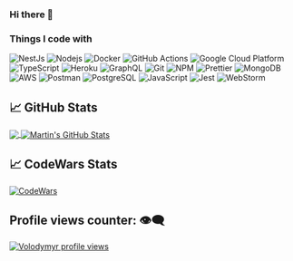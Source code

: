 ### Hi there 👋


<h3>Things I code with</h3>
<p>
  <img alt="NestJs" src="https://img.shields.io/badge/-NestJs-ea2845?style=flat-square&logo=nestjs&logoColor=white" />
  <img alt="Nodejs" src="https://img.shields.io/badge/-Nodejs-8CC84B?style=flat-square&logo=Node.js&logoColor=white" />
  <img alt="Docker" src="https://img.shields.io/badge/-Docker-0db7ed?style=flat-square&logo=docker&logoColor=white" />
  <img alt="GitHub Actions" src="https://img.shields.io/badge/-Github_Actions-2088FF?style=flat-square&logo=github-actions&logoColor=white" />
  <img alt="Google Cloud Platform" src="https://img.shields.io/badge/-Google_Cloud_Platform-4285F4?style=flat-square&logo=google-cloud&logoColor=white" />
  <img alt="TypeScript" src="https://img.shields.io/badge/-TypeScript-007ACC?style=flat-square&logo=typescript&logoColor=white" />
  <img alt="Heroku" src="https://img.shields.io/badge/-Heroku-430098?style=flat-square&logo=heroku&logoColor=white" />
  <img alt="GraphQL" src="https://img.shields.io/badge/-GraphQL-E10098?style=flat-square&logo=graphql&logoColor=white" />
  <img alt="Git" src="https://img.shields.io/badge/-Git-F05032?style=flat-square&logo=git&logoColor=white" />
  <img alt="NPM" src="https://img.shields.io/badge/-NPM-CB3837?style=flat-square&logo=npm&logoColor=white" />
  <img alt="Prettier" src="https://img.shields.io/badge/-Prettier-F7B93E?style=flat-square&logo=prettier&logoColor=white" />
  <img alt="MongoDB" src="https://img.shields.io/badge/-MongoDB-13aa52?style=flat-square&logo=mongodb&logoColor=white" />
  <img alt="AWS" src="https://img.shields.io/badge/-AmazonAWS-F7B93E?logo=amazonaws&logoColor=white" />
  <img alt="Postman" src="https://img.shields.io/badge/-postman-FF6C37?logo=postman&logoColor=white" />
  <img alt="PostgreSQL" src="https://img.shields.io/badge/-postgresql-336791?logo=postgresql&logoColor=white" />
  <img alt="JavaScript" src="https://img.shields.io/badge/-javascript-F7DF1E?logo=javascript&logoColor=white" />
  <img alt="Jest" src="https://img.shields.io/badge/-jest-C21325?logo=jest&logoColor=white" />
  <img alt="WebStorm" src="https://img.shields.io/badge/-webstorm-3C78D8?logo=webstorm&logoColor=white" />
</p>






## &#x1f4c8; GitHub Stats

<a href="https://github.com/Patr1k10/Patr1k10">
  <img align="center" src="https://github-readme-stats.vercel.app/api/top-langs/?username=Patr1k10&hide=java,html,tex&title_color=ffffff&text_color=c9cacc&icon_color=2bbc8a&bg_color=1d1f21&langs_count=3" />
</a>
<a href="https://github.com/Patr1k10/Patr1k10">
  <img align="center" src="https://github-readme-stats.vercel.app/api?username=Patr1k10&show_icons=true&line_height=27&count_private=true&title_color=ffffff&text_color=c9cacc&icon_color=2bbc8a&bg_color=1d1f21" alt="Martin's GitHub Stats" />
</a>

## &#x1f4c8; CodeWars Stats 
[![CodeWars](https://www.codewars.com/users/Patr1k10/badges/large)](https://www.codewars.com/users/Patr1k10)

 ## Profile views counter: 👁️‍🗨️

[![Volodymyr profile views](https://u8views.com/api/v1/github/profiles/138222644/views/day-week-month-total-count.svg)](https://u8views.com/github/Patr1k10)

<!--
**Patr1k10/Patr1k10** is a ✨ _special_ ✨ repository because its `README.md` (this file) appears on your GitHub profile.

Here are some ideas to get you started:

- 🔭 I’m currently working on ...
- 🌱 I’m currently learning ...
- 👯 I’m looking to collaborate on ...
- 🤔 I’m looking for help with ...
- 💬 Ask me about ...
- 📫 How to reach me: ...
- 😄 Pronouns: ...
- ⚡ Fun fact: ...
-->

